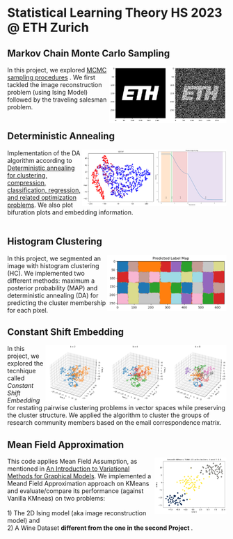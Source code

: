 # Statistical Learning Theory HS 2023 @ ETH Zurich
## Markov Chain Monte Carlo Sampling
<img align="right" height="130" src="https://github.com/jiaqingxie/Statistical-Learning-Theory-ETHZ/blob/main/Images/1.png"></img>
In this project, we explored [MCMC sampling procedures](https://www.cs.princeton.edu/courses/archive/spr06/cos598C/papers/AndrieuFreitasDoucetJordan2003.pdf) . We first tackled
 the image reconstruction problem (using Ising Model) followed by the traveling salesman problem.
<br/><br/>

## Deterministic Annealing
<img align="right" height="130" src="https://github.com/jiaqingxie/Statistical-Learning-Theory-ETHZ/blob/main/Images/2_1.png"></img>
<img align="right" height="130" src="https://github.com/jiaqingxie/Statistical-Learning-Theory-ETHZ/blob/main/Images/2_2.png"></img>
Implementation of the DA algorithm according to [Deterministic annealing for clustering, compression, classification, regression, and related optimization problems](https://ieeexplore.ieee.org/document/726788). We also plot bifuration plots and embedding information.
<br/><br/>

## Histogram Clustering
<img align="right" height="130" src="https://github.com/jiaqingxie/Statistical-Learning-Theory-ETHZ/blob/main/Images/3.png"></img>
In this project, we segmented an image with histogram clustering (HC). We implemented two different methods: maximum a posterior probability (MAP) and deterministic annealing (DA) for predicting the cluster membership for each pixel.

## Constant Shift Embedding
<img align="right" height="130" src="https://github.com/jiaqingxie/Statistical-Learning-Theory-ETHZ/blob/main/Images/4.png"></img>
In this project, we explored the tecnhique called _Constant Shift Embedding_ for restating pairwise clustering problems in vector spaces while preserving the cluster structure. We applied the algorithm  to cluster the groups of research community members based on the email correspondence matrix.

## Mean Field Approximation
<img align="right" height="130" src="https://github.com/jiaqingxie/Statistical-Learning-Theory-ETHZ/blob/main/Images/5.png"></img>
This code applies Mean Field Assumption, as mentioned in [An Introduction to Variational Methods for Graphical Models](https://people.eecs.berkeley.edu/~jordan/papers/variational-intro.pdf). We implemented a Meand Field Approximation approach on KMeans and evaluate/compare its performance (against Vanilla KMneas) on two problems:  
    <br> 1) The 2D Ising model (aka image reconstruction model) and  </li>
<br> 2) A Wine Dataset <b>different from the one in the second Project </b>. 
